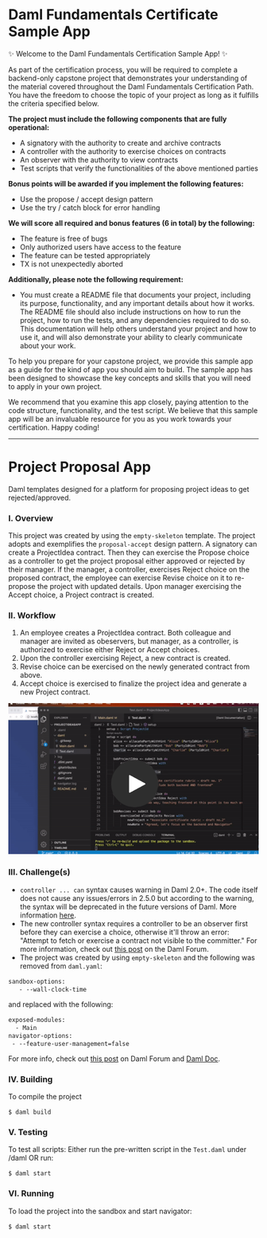 # Daml Fundamentals Certificate Sample App

✨ Welcome to the Daml Fundamentals Certification Sample App! ✨

As part of the certification process, you will be required to complete a backend-only capstone project that demonstrates your understanding of the material covered throughout the Daml Fundamentals Certification Path. You have the freedom to choose the topic of your project as long as it fulfills the criteria specified below. 

**The project must include the following components that are fully operational:**

+ A signatory with the authority to create and archive contracts
+ A controller with the authority to exercise choices on contracts
+ An observer with the authority to view contracts
+ Test scripts that verify the functionalities of the above mentioned parties

**Bonus points will be awarded if you implement the following features:**

+ Use the propose / accept design pattern
+ Use the try / catch block for error handling

**We will score all required and bonus features (6 in total) by the following:**

+ The feature is free of bugs
+ Only authorized users have access to the feature
+ The feature can be tested appropriately
+ TX is not unexpectedly aborted 

**Additionally, please note the following requirement:**

+ You must create a README file that documents your project, including its purpose, functionality, and any important details about how it works. The README file should also include instructions on how to run the project, how to run the tests, and any dependencies required to do so. This documentation will help others understand your project and how to use it, and will also demonstrate your ability to clearly communicate about your work.

To help you prepare for your capstone project, we provide this sample app as a guide for the kind of app you should aim to build. The sample app has been designed to showcase the key concepts and skills that you will need to apply in your own project.

We recommend that you examine this app closely, paying attention to the code structure, functionality, and the test script. We believe that this sample app will be an invaluable resource for you as you work towards your certification. Happy coding!

---

# Project Proposal App
Daml templates designed for a platform for proposing project ideas to get rejected/approved.

### I. Overview 
This project was created by using the `empty-skeleton` template. The project adopts and exemplifies the `proposal-accept` design pattern. A signatory can create a ProjectIdea contract. Then they can exercise the Propose choice as a controller to get the project proposal either approved or rejected by their manager. If the manager, a controller, exercises Reject choice on the proposed contract, the employee can exercise Revise choice on it to re-propose the project with updated details. Upon manager exercising the Accept choice, a Project contract is created.

### II. Workflow
1. An employee creates a ProjectIdea contract. Both colleague and manager are invited as obeservers, but manager, as a controller, is authorized to exercise either Reject or Accept choices.
2. Upon the controller exercising Reject, a new contract is created.
3. Revise choice can be exercised on the newly generated contract from above.
4. Accept choice is exercised to finalize the project idea and generate a new Project contract.

[![Demo](./Demo.png)](https://share.vidyard.com/watch/xbDuZMbNUbgfHmPnqzt72N?)

### III. Challenge(s)
* `controller ... can` syntax causes warning in Daml 2.0+. The code itself does not cause any issues/errors in 2.5.0 but according to the warning, the syntax will be deprecated in the future versions of Daml. More information [here](https://docs.daml.com/daml/reference/choices.html#daml-ref-controller-can-deprecation).
* The new controller syntax requires a controller to be an observer first before they can exercise a choice, otherwise it'll throw an error: "Attempt to fetch or exercise a contract not visible to the committer." For more information, check out [this post](https://discuss.daml.com/t/error-attempt-to-fetch-or-exercise-a-contract-not-visible-to-the-committer/1304/1) on the Daml Forum.
* The project was created by using `empty-skeleton` and the following was removed from `daml.yaml`:
```
sandbox-options:
   - --wall-clock-time
```
and replaced with the following:

```
exposed-modules:
  - Main
navigator-options:
 - --feature-user-management=false
```
For more info, check out [this post](https://discuss.daml.com/t/sandbox-options-wall-clock-time/5692/16?u=cathy_jung) on Daml Forum and [Daml Doc](https://docs.daml.com/tools/navigator/index.html?&_ga=2.48248804.337210607.1673989679-241632404.1672853064&_gac=1.17025355.1673455980.CjwKCAiA2fmdBhBpEiwA4CcHzfI2w1_D95zAr3_d6QTypOMXGTpUxtS06c55inucNwZvUZn4AebsJxoCZEgQAvD_BwE&_gl=1*elem6v*_ga*MjQxNjMyNDA0LjE2NzI4NTMwNjQ.*_ga_GVK9ZHZSMR*MTY3Mzk5NDQzOS4zMS4xLjE2NzM5OTQ3MDcuMC4wLjA.#logging-in-as-a-party).


### IV. Building
To compile the project
```
$ daml build
```

### V. Testing
To test all scripts:
Either run the pre-written script in the `Test.daml` under /daml OR run:
```
$ daml start
```

### VI. Running
To load the project into the sandbox and start navigator:
```
$ daml start
```
